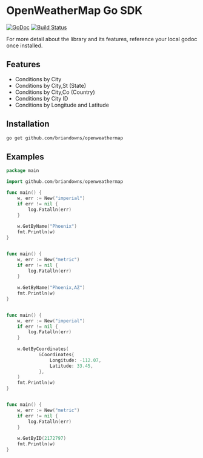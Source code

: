 # OpenWeatherMap Go SDK

[![GoDoc](https://godoc.org/github.com/briandowns/openweathermap?status.svg)](https://godoc.org/github.com/briandowns/openweathermap) [![Build Status](https://travis-ci.org/briandowns/openweathermap.svg?branch=master)](https://travis-ci.org/briandowns/openweathermap)

For more detail about the library and its features, reference your local godoc once installed.

## Features 

- Conditions by City
- Conditions by City,St (State)
- Conditions by City,Co (Country)
- Conditions by City ID
- Conditions by Longitude and Latitude

## Installation

```bash
go get github.com/briandowns/openweathermap
```

## Examples

```Go
package main

import github.com/briandowns/openweathermap

func main() {
    w, err := New("imperial")
    if err != nil {
        log.Fatalln(err)
    }
    
    w.GetByName("Phoenix")
    fmt.Println(w)
}
```
```bash
```

```Go
func main() {
    w, err := New("metric")
    if err != nil {
        log.Fatalln(err)
    }
    
    w.GetByName("Phoenix,AZ")
    fmt.Println(w)
}
```
```bash
```

```Go
func main() {
    w, err := New("imperial")
    if err != nil {
        log.Fatalln(err)
    }
    
    w.GetByCoordinates(
    		&Coordinates{
    			Longitude: -112.07,
    			Latitude: 33.45,
    		},
    )
    fmt.Println(w)
}
```
```bash
```

```Go
func main() {
    w, err := New("metric")
    if err != nil {
        log.Fatalln(err)
    }
    
    w.GetByID(2172797)
    fmt.Println(w)
}
```
```bash
```